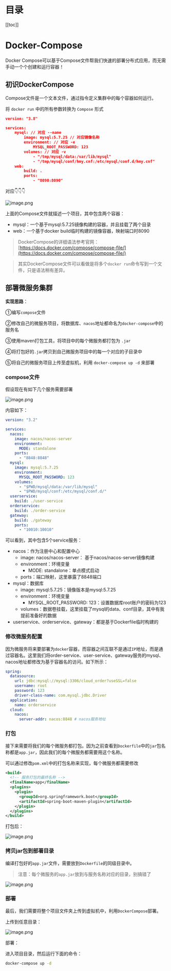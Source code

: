 # 目录

[[toc]]

# Docker-Compose

Docker Compose可以基于Compose文件帮我们快速的部署分布式应用，而无需手动一个个创建和运行容器！
## 初识DockerCompose
Compose文件是一个文本文件，通过指令定义集群中的每个容器如何运行。

将 `docker run` 中的所有参数转换为 `Compose` 形式

```json
version: "3.8"

services:
	mysql: // 对应 --name
		image: mysql:5.7.25 // 对应镜像名称
		environment: // 对应 -e
			MYSQL_ROOT_PASSWORD: 123 
		volumes: // 对应 -v
			- "/tmp/mysql/data:/var/lib/mysql"
			- "/tmp/mysql/conf/hmy.cnf:/etc/mysql/conf.d/hmy.cnf"
	web:
		build: .
		ports:
			- "8090:8090"

```
对应👇👇👇

![image.png](./img/1674051402479-a53d1fd0-625c-4206-b98c-8f11881811c2.png)

上面的Compose文件就描述一个项目，其中包含两个容器：

- mysql：一个基于mysql:5.7.25镜像构建的容器，并且挂载了两个目录
- web：一个基于docker build临时构建的镜像容器，映射端口时8090

> DockerCompose的详细语法参考官网：[https://docs.docker.com/compose/compose-file/](https://docs.docker.com/compose/compose-file/)

> 其实DockerCompose文件可以看做是将多个`docker run`命令写到一个文件，只是语法稍有差异。

## 部署微服务集群
**实现思路**：

①编写`compose`文件

②修改自己的微服务项目，将数据库、`nacos`地址都命名为`docker-compose`中的服务名

③使用maven打包工具，将项目中的每个微服务都打包为 `.jar`

④将打包好的`.jar`拷贝到自己微服务项目中的每一个对应的子目录中

⑤将自己的微服务项目上传至虚拟机，利用 `docker-compose up -d` 来部署

### compose文件

假设现在有如下几个服务需要部署

![image.png](./img/1674049445308-936302c3-c46b-4b8e-855e-bcf2ac3387fe.png)

内容如下：

```yaml
version: "3.2"

services:
  nacos:
    image: nacos/nacos-server
    environment:
      MODE: standalone
    ports:
      - "8848:8848"
  mysql:
    image: mysql:5.7.25
    environment:
      MYSQL_ROOT_PASSWORD: 123
    volumes:
      - "$PWD/mysql/data:/var/lib/mysql"
      - "$PWD/mysql/conf:/etc/mysql/conf.d/"
  userservice:
    build: ./user-service
  orderservice:
    build: ./order-service
  gateway:
    build: ./gateway
    ports:
      - "10010:10010"
```
可以看到，其中包含5个service服务：

- nacos：作为注册中心和配置中心
   - image: nacos/nacos-server： 基于nacos/nacos-server镜像构建
   - environment：环境变量
      - MODE: standalone：单点模式启动
   - ports：端口映射，这里暴露了8848端口
- mysql：数据库
   - image: mysql:5.7.25：镜像版本是mysql:5.7.25
   - environment：环境变量
      - MYSQL_ROOT_PASSWORD: 123：设置数据库root账户的密码为123
   - volumes：数据卷挂载，这里挂载了mysql的data、conf目录，其中有我提前准备好的数据
- userservice、orderservice、gateway：都是基于Dockerfile临时构建的

### 修改微服务配置
因为微服务将来要部署为`docker`容器，而容器之间互联不是通过`IP`地址，而是通过容器名。这里我们将order-service、user-service、gateway服务的mysql、nacos地址都修改为基于容器名的访问。如下所示：
```yaml
spring:
  datasource:
    url: jdbc:mysql://mysql:3306/cloud_order?useSSL=false
    username: root
    password: 123
    driver-class-name: com.mysql.jdbc.Driver
  application:
    name: orderservice
  cloud:
    nacos:
      server-addr: nacos:8848 # nacos服务地址
```
### 打包
接下来需要将我们的每个微服务都打包。因为之前查看到`Dockerfile`中的`jar`包名称都是`app.jar`，因此我们的每个微服务都需要用这个名称。

可以通过修改`pom.xml`中的打包名称来实现，每个微服务都需要修改

```xml
<build>
  <!-- 服务打包的最终名称 -->
  <finalName>app</finalName>
  <plugins>
    <plugin>
      <groupId>org.springframework.boot</groupId>
      <artifactId>spring-boot-maven-plugin</artifactId>
    </plugin>
  </plugins>
</build>
```
打包后：

![image.png](./img/1674049718897-09c08775-dd51-49b9-bb0a-2e3da4e40b45.png)

### 拷贝jar包到部署目录
编译打包好的`app.jar`文件，需要放到`Dockerfile`的同级目录中。

> 注意：每个微服务的`app.jar`放到与服务名称对应的目录，别搞错了

![image.png](./img/1674049772013-8c2cde2c-b7a4-4e46-915d-ebf851701bf9.png)

### 部署
最后，我们需要将整个项目文件夹上传到虚拟机中，利用`DockerCompose`部署。

上传到任意目录：

![image.png](./img/1674049811208-ac21384b-571f-4b8d-b9d5-a29b57a9d20b.png)

部署：

进入项目目录，然后运行下面的命令：

```bash
docker-compose up -d
```
